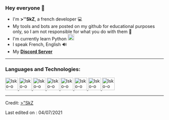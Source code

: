 ### Hey everyone 👋


* I'm **>''SkZ**, a french developer 💻
* My tools and bots are posted on my github for educational purposes only, so I am not responsible for what you do with them 🚩
* I'm currently learn Python <img alt="Isko-o" src="https://devstickers.com/assets/img/pro/p3jo.png" width="20">
* I speak French, English 🔊
* My [__Discord Server__](https://discord.gg/z3H284tffz)

-----

### **Languages and Technologies:**

<p float="left">
 <a href="https://www.java.com/">
<img alt="Isko-o" src="https://devstickers.com/assets/img/pro/7kaq.png" width="40">
 </a>
 <a href="https://www.python.org/">
<img alt="Isko-o" src="https://devstickers.com/assets/img/pro/p3jo.png" width="40">
 </a>
 <a href="https://en.wikipedia.org/wiki/JavaScript">
<img alt="Isko-o" src="https://devstickers.com/assets/img/pro/i4eg.png" width="40">
 <a href="https://nodejs.org/en/">
<img alt="Isko-o" src="https://devstickers.com/assets/img/pro/iuw5.png" width="40">
 <a href="https://code.visualstudio.com/">
<img alt="Isko-o" src="https://devstickers.com/assets/img/pro/saxu.png" width="40">
  </a>
<a href="https://www.adobe.com/products/photoshop.html">
<img alt="Isko-o" src="https://devstickers.com/assets/img/pro/k176.png" width="40">
  </a>
 <a href="https://www.adobe.com/products/illustrator.html">
<img alt="Isko-o" src="https://devstickers.com/assets/img/pro/y4b0.png" width="40">
  </a>
   </a>
   <img alt="Isko-o" src="https://devstickers.com/assets/img/pro/ny2e.png" width="40">
</p>

-----

Credit: [>"SkZ](https://github.com/Isko-o)

Last edited on : 04/07/2021
